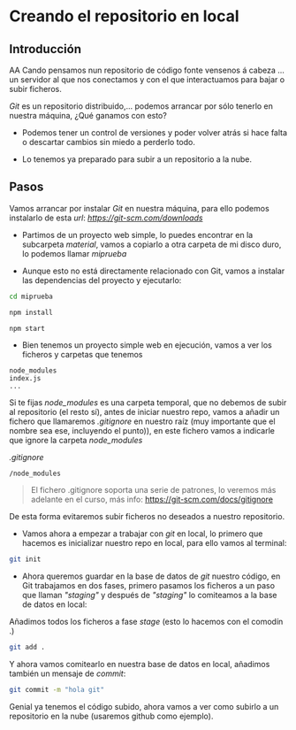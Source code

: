 # Creando el repositorio en local

## Introducción

AA Cando pensamos nun repositorio de código fonte vensenos á  cabeza ...
un servidor al que nos conectamos y con el que interactuamos para bajar o
subir ficheros.

_Git_ es un repositorio distribuido,... podemos arrancar por sólo tenerlo
en nuestra máquina, ¿Qué ganamos con esto?

- Podemos tener un control de versiones y poder volver atrás si hace falta
  o descartar cambios sin miedo a perderlo todo.

- Lo tenemos ya preparado para subir a un repositorio a la nube.

## Pasos

Vamos arrancar por instalar _Git_ en nuestra máquina, para ello
podemos instalarlo de esta _url_: *https://git-scm.com/downloads*

- Partimos de un proyecto web simple, lo puedes encontrar en la subcarpeta
  _material_, vamos a copiarlo a otra carpeta de mi disco duro, lo podemos
  llamar _miprueba_

- Aunque esto no está directamente relacionado con Git, vamos a instalar
  las dependencias del proyecto y ejecutarlo:

```bash
cd miprueba
```

```bash
npm install
```

```bash
npm start
```

- Bien tenemos un proyecto simple web en ejecución, vamos a ver los ficheros
  y carpetas que tenemos

```
node_modules
index.js
...
```

Si te fijas _node_modules_ es una carpeta temporal, que no debemos de subir
al repositorio (el resto sí), antes de iniciar nuestro repo, vamos a añadir
un fichero que llamaremos _.gitignore_ en nuestro raíz (muy importante que
el nombre sea ese, incluyendo el punto)), en este fichero vamos a indicarle
que ignore la carpeta _node_modules_

_.gitignore_

```
/node_modules
```

> El fichero .gitignore soporta una serie de patrones, lo veremos
> más adelante en el curso, más info: https://git-scm.com/docs/gitignore

De esta forma evitaremos subir ficheros no deseados a nuestro repositorio.

- Vamos ahora a empezar a trabajar con _git_ en local, lo primero que hacemos
  es inicializar nuestro repo en local, para ello vamos al terminal:

```bash
git init
```

- Ahora queremos guardar en la base de datos de _git_ nuestro código,
  en Git trabajamos en dos fases, primero pasamos los ficheros a un
  paso que llaman _"staging"_ y después de _"staging"_ lo comiteamos a la
  base de datos en local:

Añadimos todos los ficheros a fase _stage_ (esto lo hacemos con el comodín .)

```bash
git add .
```

Y ahora vamos comitearlo en nuestra base de datos en local, añadimos
también un mensaje de _commit_:

```bash
git commit -m "hola git"
```

Genial ya tenemos el código subido, ahora vamos a ver como subirlo a un
repositorio en la nube (usaremos github como ejemplo).
